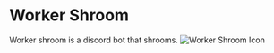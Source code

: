 # Worker Shroom
Worker shroom is a discord bot that shrooms.
![Worker Shroom Icon](https://cdn.discordapp.com/attachments/985493227341754380/985562186850107402/icon_1.png)